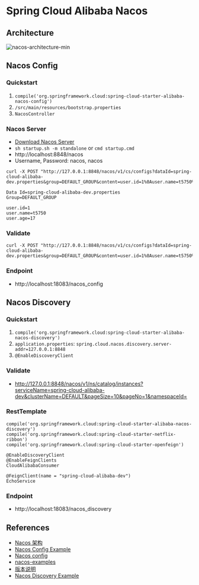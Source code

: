 # Spring Cloud Alibaba Nacos

## Architecture
![nacos-architecture-min](https://www.wailian.work/images/2019/07/05/nacos-architecture-min.jpg)

## Nacos Config
### Quickstart
1. `compile('org.springframework.cloud:spring-cloud-starter-alibaba-nacos-config')`
1. `/src/main/resources/bootstrap.properties`
1. `NacosController`

### Nacos Server
- [Download Nacos Server](https://github.com/alibaba/nacos/releases)
- `sh startup.sh -m standalone` or `cmd startup.cmd`
- http://localhost:8848/nacos
- Username, Password: nacos, nacos

```
curl -X POST "http://127.0.0.1:8848/nacos/v1/cs/configs?dataId=spring-cloud-alibaba-dev.properties&group=DEFAULT_GROUP&content=user.id=1%0Auser.name=t5750%0Auser.age=17"
```
```
Data Id=spring-cloud-alibaba-dev.properties
Group=DEFAULT_GROUP

user.id=1
user.name=t5750
user.age=17
```

### Validate
```
curl -X POST "http://127.0.0.1:8848/nacos/v1/cs/configs?dataId=spring-cloud-alibaba-dev.properties&group=DEFAULT_GROUP&content=user.id=1%0Auser.name=t5750%0Auser.age=18"
```

### Endpoint
- http://localhost:18083/nacos_config

## Nacos Discovery
### Quickstart
1. `compile('org.springframework.cloud:spring-cloud-starter-alibaba-nacos-discovery')`
1. `application.properties`: `spring.cloud.nacos.discovery.server-addr=127.0.0.1:8848`
1. `@EnableDiscoveryClient`

### Validate
- http://127.0.0.1:8848/nacos/v1/ns/catalog/instances?serviceName=spring-cloud-alibaba-dev&clusterName=DEFAULT&pageSize=10&pageNo=1&namespaceId=

### RestTemplate
```
compile('org.springframework.cloud:spring-cloud-starter-alibaba-nacos-discovery')
compile('org.springframework.cloud:spring-cloud-starter-netflix-ribbon')
compile('org.springframework.cloud:spring-cloud-starter-openfeign')

@EnableDiscoveryClient
@EnableFeignClients
CloudAlibabaConsumer

@FeignClient(name = "spring-cloud-alibaba-dev")
EchoService
```

### Endpoint
- http://localhost:18083/nacos_discovery

## References
- [Nacos 架构](https://nacos.io/zh-cn/docs/architecture.html)
- [Nacos Config Example](https://github.com/alibaba/spring-cloud-alibaba/blob/1.x/spring-cloud-alibaba-examples/nacos-example/nacos-config-example/readme-zh.md)
- [Nacos config](https://github.com/alibaba/spring-cloud-alibaba/wiki/Nacos-config)
- [nacos-examples](https://github.com/nacos-group/nacos-examples)
- [版本说明](https://github.com/alibaba/spring-cloud-alibaba/wiki/%E7%89%88%E6%9C%AC%E8%AF%B4%E6%98%8E)
- [Nacos Discovery Example](https://github.com/alibaba/spring-cloud-alibaba/blob/1.x/spring-cloud-alibaba-examples/nacos-example/nacos-discovery-example/readme-zh.md)